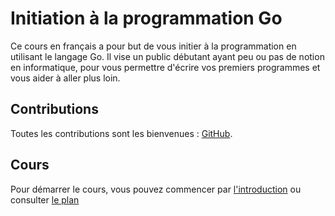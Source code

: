 # Initiation à la programmation Go

Ce cours en français a pour but de vous initier à la programmation en utilisant
le langage Go. Il vise un public débutant ayant peu ou pas de notion en
informatique, pour vous permettre d'écrire vos premiers programmes et vous
aider à aller plus loin.

## Contributions

Toutes les contributions sont les bienvenues :
[GitHub](https://github.com/hamdouni/initiation_a_la_programmation).

## Cours

Pour démarrer le cours, vous pouvez commencer par
[l'introduction](./Cours/01_Introduction/01_00_Introduction.md) ou consulter
[le plan](./Cours/00_Plan.md)
